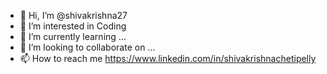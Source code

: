 - 👋 Hi, I’m @shivakrishna27
- 👀 I’m interested in Coding
- 🌱 I’m currently learning ...
- 💞️ I’m looking to collaborate on ...
- 📫 How to reach me https://www.linkedin.com/in/shivakrishnachetipelly

<!---
shivakrishna27/shivakrishna27 is a ✨ special ✨ repository because its `README.md` (this file) appears on your GitHub profile.
You can click the Preview link to take a look at your changes.
--->
